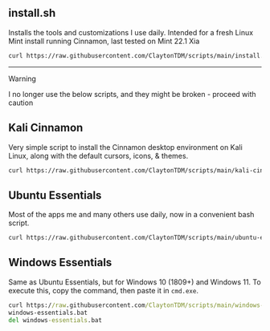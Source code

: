## install.sh

Installs the tools and customizations I use daily. Intended for a fresh Linux Mint install running Cinnamon, last tested on Mint 22.1 Xia

```sh
curl https://raw.githubusercontent.com/ClaytonTDM/scripts/main/install.sh | bash
```

---

> [!WARNING]
> I no longer use the below scripts, and they might be broken - proceed with caution

## Kali Cinnamon

Very simple script to install the Cinnamon desktop environment on Kali Linux, along with the default cursors, icons, & themes.
```sh
curl https://raw.githubusercontent.com/ClaytonTDM/scripts/main/kali-cinnamon.sh | bash
```
## Ubuntu Essentials
Most of the apps me and many others use daily, now in a convenient bash script.
```sh
curl https://raw.githubusercontent.com/ClaytonTDM/scripts/main/ubuntu-essentials.sh | bash
```

## Windows Essentials
Same as Ubuntu Essentials, but for Windows 10 (1809+) and Windows 11.
To execute this, copy the command, then paste it in `cmd.exe`.
```cmd
curl https://raw.githubusercontent.com/ClaytonTDM/scripts/main/windows-essentials.bat -o windows-essentials.bat
windows-essentials.bat
del windows-essentials.bat
```
